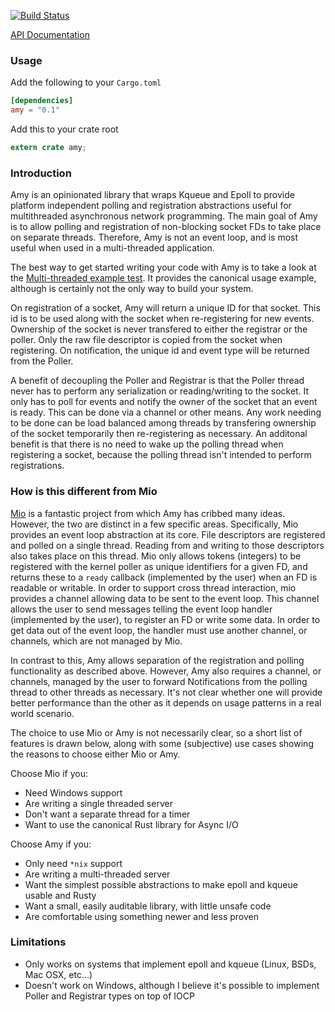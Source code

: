 [![Build
Status](https://travis-ci.org/andrewjstone/amy.svg?branch=master)](https://travis-ci.org/andrewjstone/amy)

[API Documentation](https://crates.fyi/crates/amy/0.1.0/)

### Usage

Add the following to your `Cargo.toml`

```toml
[dependencies]
amy = "0.1"
```

Add this to your crate root

```rust
extern crate amy;
```

### Introduction

Amy is an opinionated library that wraps Kqueue and Epoll to provide platform independent polling
and registration abstractions useful for multithreaded asynchronous network programming. The main
goal of Amy is to allow polling and registration of non-blocking socket FDs to take place on
separate threads. Therefore, Amy is not an event loop, and is most useful when used in a
multi-threaded application.

The best way to get started writing your code with Amy is to take a look at the [Multi-threaded
example test](https://github.com/andrewjstone/amy/blob/master/tests/multithread-example.rs). It
provides the canonical usage example, although is certainly not the only way to build your system.

On registration of a socket, Amy will return a unique ID for that socket. This id is to
be used along with the socket when re-registering for new events. Ownership of the socket is never
transfered to either the registrar or the poller. Only the raw file descriptor is copied from the
socket when registering. On notification, the unique id and event type will be returned from the
Poller.

A benefit of decoupling the Poller and Registrar is that the Poller thread never has to perform any
serialization or reading/writing to the socket. It only has to poll for events and notify the owner
of the socket that an event is ready. This can be done via a channel or other means. Any work
needing to be done can be load balanced among threads by transfering ownership of the socket
temporarily then re-registering as necessary. An additonal benefit is that there is no need to wake
up the polling thread when registering a socket, because the polling thread isn't intended to
perform registrations.

### How is this different from Mio

[Mio](https://github.com/carllerche/mio/) is a fantastic project from which Amy has cribbed many
ideas. However, the two are distinct in a few specific areas. Specifically, Mio provides an event
loop abstraction at its core. File descriptors are registered and polled on a single thread.
Reading from and writing to those descriptors also takes place on this thread. Mio only allows tokens
(integers) to be registered with the kernel poller as unique identifiers for a given FD, and returns
these to a `ready` callback (implemented by the user) when an FD is readable or writable. In order to
support cross thread interaction, mio provides a channel allowing data to be sent to the event
loop. This channel allows the user to send messages telling the event loop handler (implemented by
the user), to register an FD or write some data. In order to get data out of the event loop, the
handler must use another channel, or channels, which are not managed by Mio.

In contrast to this, Amy allows separation of the registration and polling functionality as
described above. However, Amy also requires a channel, or channels, managed by the user to forward
Notifications from the polling thread to other threads as necessary. It's not clear whether one will
provide better performance than the other as it depends on usage patterns in a real world scenario.

The choice to use Mio or Amy is not necessarily clear, so a short list of features is drawn below,
along with some (subjective) use cases showing the reasons to choose either Mio or Amy.

Choose Mio if you:
 * Need Windows support
 * Are writing a single threaded server
 * Don't want a separate thread for a timer
 * Want to use the canonical Rust library for Async I/O

Choose Amy if you:
 * Only need `*nix` support
 * Are writing a multi-threaded server
 * Want the simplest possible abstractions to make epoll and kqueue usable and Rusty
 * Want a small, easily auditable library, with little unsafe code
 * Are comfortable using something newer and less proven

### Limitations
 * Only works on systems that implement epoll and kqueue (Linux, BSDs, Mac OSX, etc...)
 * Doesn't work on Windows, although I believe it's possible to implement Poller and Registrar
   types on top of IOCP
